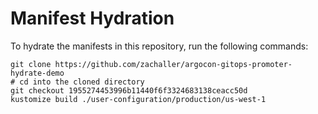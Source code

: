 # Manifest Hydration

To hydrate the manifests in this repository, run the following commands:

```shell
git clone https://github.com/zachaller/argocon-gitops-promoter-hydrate-demo
# cd into the cloned directory
git checkout 1955274453996b11440f6f3324683138ceacc50d
kustomize build ./user-configuration/production/us-west-1
```
